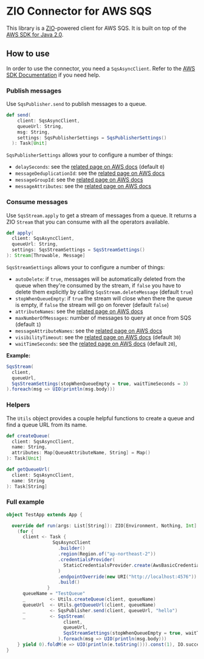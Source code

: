 # ZIO Connector for AWS SQS

This library is a [ZIO](https://github.com/scalaz/scalaz-zio)-powered client for AWS SQS. It is built on top of the [AWS SDK for Java 2.0](https://docs.aws.amazon.com/sdk-for-java/v2/developer-guide/basics.html).

## How to use

In order to use the connector, you need a `SqsAsyncClient`. Refer to the [AWS SDK Documentation](https://docs.aws.amazon.com/sdk-for-java/v2/developer-guide/creating-clients.html) if you need help.

### Publish messages

Use `SqsPublisher.send` to publish messages to a queue.

```scala
def send(
    client: SqsAsyncClient,
    queueUrl: String,
    msg: String,
    settings: SqsPublisherSettings = SqsPublisherSettings()
  ): Task[Unit]
```

`SqsPublisherSettings` allows your to configure a number of things:

- `delaySeconds`: see the [related page on AWS docs](https://docs.aws.amazon.com/AWSSimpleQueueService/latest/SQSDeveloperGuide/sqs-message-timers.html) (default `0`)
- `messageDeduplicationId`: see the [related page on AWS docs](https://docs.aws.amazon.com/AWSSimpleQueueService/latest/SQSDeveloperGuide/using-messagededuplicationid-property.html)
- `messageGroupId`: see the [related page on AWS docs](https://docs.aws.amazon.com/AWSSimpleQueueService/latest/SQSDeveloperGuide/using-messagegroupid-property.html)
- `messageAttributes`: see the [related page on AWS docs](https://docs.aws.amazon.com/AWSSimpleQueueService/latest/SQSDeveloperGuide/sqs-message-attributes.html)

### Consume messages

Use `SqsStream.apply` to get a stream of messages from a queue. It returns a ZIO `Stream` that you can consume with all the operators available.

```scala
def apply(
  client: SqsAsyncClient,
  queueUrl: String,
  settings: SqsStreamSettings = SqsStreamSettings()
): Stream[Throwable, Message]
```

`SqsStreamSettings` allows your to configure a number of things:

- `autoDelete`: if `true`, messages will be automatically deleted from the queue when they're consumed by the stream, if `false` you have to delete them explicitly by calling `SqsStream.deleteMessage` (default `true`)
- `stopWhenQueueEmpty`: if `true` the stream will close when there the queue is empty, if `false` the stream will go on forever (default `false`)
- `attributeNames`: see the [related page on AWS docs](https://docs.aws.amazon.com/AWSSimpleQueueService/latest/APIReference/API_ReceiveMessage.html)
- `maxNumberOfMessages`: number of messages to query at once from SQS (default `1`)
- `messageAttributeNames`: see the [related page on AWS docs](https://docs.aws.amazon.com/AWSSimpleQueueService/latest/APIReference/API_ReceiveMessage.html)
- `visibilityTimeout`: see the [related page on AWS docs](https://docs.aws.amazon.com/AWSSimpleQueueService/latest/SQSDeveloperGuide/sqs-visibility-timeout.html) (default `30`)
- `waitTimeSeconds`: see the [related page on AWS docs](https://docs.aws.amazon.com/AWSSimpleQueueService/latest/SQSDeveloperGuide/sqs-long-polling.html) (default `20`),

**Example:**

```scala
SqsStream(
  client,
  queueUrl,
  SqsStreamSettings(stopWhenQueueEmpty = true, waitTimeSeconds = 3)
).foreach(msg => UIO(println(msg.body)))
```

### Helpers

The `Utils` object provides a couple helpful functions to create a queue and find a queue URL from its name.

```scala
def createQueue(
  client: SqsAsyncClient,
  name: String,
  attributes: Map[QueueAttributeName, String] = Map()
): Task[Unit]

def getQueueUrl(
  client: SqsAsyncClient,
  name: String
): Task[String]
```

### Full example

```scala
object TestApp extends App {

  override def run(args: List[String]): ZIO[Environment, Nothing, Int] =
    (for {
      client <- Task {
                 SqsAsyncClient
                   .builder()
                   .region(Region.of("ap-northeast-2"))
                   .credentialsProvider(
                     StaticCredentialsProvider.create(AwsBasicCredentials.create("key", "key"))
                   )
                   .endpointOverride(new URI("http://localhost:4576")) // point to localstack
                   .build()
               }
      queueName = "TestQueue"
      _         <- Utils.createQueue(client, queueName)
      queueUrl  <- Utils.getQueueUrl(client, queueName)
      _         <- SqsPublisher.send(client, queueUrl, "hello")
      _         <- SqsStream(
                     client,
                     queueUrl,
                     SqsStreamSettings(stopWhenQueueEmpty = true, waitTimeSeconds = 3)
                   ).foreach(msg => UIO(println(msg.body)))
    } yield 0).foldM(e => UIO(println(e.toString())).const(1), IO.succeed)
}
```
